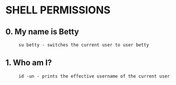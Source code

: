 # SHELL PERMISSIONS  
## 0. My name is Betty  
		 su betty - switches the current user to user betty  

## 1. Who am I?  
		 id -un - prints the effective username of the current user  

